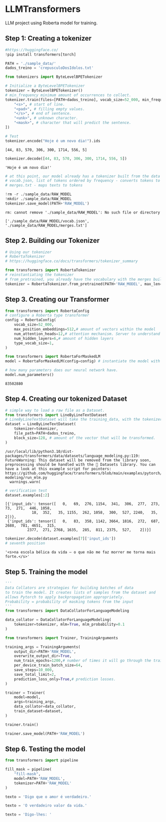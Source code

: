 # LLMTransformers
LLM project using Roberta model for training.

## Step 1: Creating a tokenizer


```python
#https://huggingface.co/
!pip install transformers[torch]
```
    
    


```python
PATH = './sample_data/'
dados_treino = 'crepusculoDosIdolos.txt'
```


```python
from tokenizers import ByteLevelBPETokenizer

# Initialize a ByteLevelBPETokenizer
tokenizer = ByteLevelBPETokenizer()
# min_frequency minimum amount of occurrences to collect.
tokenizer.train(files=[PATH+dados_treino], vocab_size=52_000, min_frequency=2, special_tokens=[
    "<s>", # start of line.
    "<pad>", # filling empty values.
    "</s>", # end of sentence.
    "<unk>", # unknown character.
    "<mask>", # character that will predict the sentence.
])

```


```python
# Test
tokenizer.encode("Hoje é um novo dia!").ids
```




    [44, 83, 570, 306, 300, 1714, 556, 5]




```python
tokenizer.decode([44, 83, 570, 306, 300, 1714, 556, 5])
```




    'Hoje é um novo dia!'




```python
# at this point, our model already has a tokenizer built from the data
# vocab.json, list of tokens ordered by frequency - converts tokens to IDs
# merges.txt - maps texts to tokens

!rm -r ./sample_data/RAW_MODEL
!mkdir ./sample_data/RAW_MODEL
tokenizer.save_model(PATH+'RAW_MODEL')
```

    rm: cannot remove './sample_data/RAW_MODEL': No such file or directory

    ['./sample_data/RAW_MODEL/vocab.json', './sample_data/RAW_MODEL/merges.txt']



## Step 2. Building our Tokenizer


```python
# Using our tokenizer
# RobertaTokenizer
# https://huggingface.co/docs/transformers/tokenizer_summary

from transformers import RobertaTokenizer
# reinstantiating the tokenizer
# from_pretrained, you already have the vocabulary with the merges built, you just need to put it in the tokenizer.
tokenizer = RobertaTokenizer.from_pretrained(PATH+'RAW_MODEL', max_len=512)
```

## Step 3. Creating our Transformer


```python
from transformers import RobertaConfig
# configure a Roberta type transformer
config = RobertaConfig(
    vocab_size=52_000,
    max_position_embeddings=512,# amount of vectors within the model
    num_attention_heads=12,# attention mechanism. Server to understand the context, the main subject of the sentence.
    num_hidden_layers=6,# amount of hidden layers
    type_vocab_size=1,
)

from transformers import RobertaForMaskedLM
model = RobertaForMaskedLM(config=config) # instantiate the model with Roberta's transformer task, with the defined settings.
```


```python
# how many parameters does our neural network have.
model.num_parameters()
```




    83502880



## Step 4. Creating our tokenized Dataset


```python
# simple way to load a raw file as a Dataset.
from transformers import LineByLineTextDataset
# LineByLineTextDataset will take the training_data, with the tokenizer that was defined, to feed the transformer model dataset.
dataset = LineByLineTextDataset(
    tokenizer=tokenizer,
    file_path=PATH+dados_treino,
    block_size=128, # amount of the vector that will be transformed.
)

```

    /usr/local/lib/python3.10/dist-packages/transformers/data/datasets/language_modeling.py:119: FutureWarning: This dataset will be removed from the library soon, preprocessing should be handled with the 🤗 Datasets library. You can have a look at this example script for pointers: https://github.com/huggingface/transformers/blob/main/examples/pytorch/language-modeling/run_mlm.py
      warnings.warn(
    


```python
# verification test
dataset.examples[:2]
```




    [{'input_ids': tensor([   0,   69,  276, 1154,  341,  306,  277,  273,   73,  271,  446, 1058,
                18,  352,   35, 1155,  262, 1058,  300,  527, 2240,   35,    2])},
     {'input_ids': tensor([   0,   83,  358, 1142, 3664, 1816,  272,  687, 2688,  781, 4651,  315,
              2377,  271, 2768, 1635,  285,  811, 2375,  527,    2])}]




```python
tokenizer.decode(dataset.examples[7]['input_ids'])
# seventh position
```




    '<s>na escola bélica da vida — o que não me faz morrer me torna mais forte.</s>'



## Step 5. Training the model


```python
'''
Data Collators are strategies for building batches of data
to train the model. It creates lists of samples from the dataset and
allows Pytorch to apply backpropagation appropriately.
Probability = probability of masking tokens from the input
'''
from transformers import DataCollatorForLanguageModeling

data_collator = DataCollatorForLanguageModeling(
    tokenizer=tokenizer, mlm=True, mlm_probability=0.1
)
```


```python
from transformers import Trainer, TrainingArguments

training_args = TrainingArguments(
    output_dir=PATH+'RAW_MODEL',
    overwrite_output_dir=True,
    num_train_epochs=1200,# number of times it will go through the training data.
    per_device_train_batch_size=64,
    save_steps=10_000,
    save_total_limit=2,
    prediction_loss_only=True,# prediction losses.
)

trainer = Trainer(
    model=model,
    args=training_args,
    data_collator=data_collator,
    train_dataset=dataset,
)
```


```python
trainer.train()
```


```python
trainer.save_model(PATH+'RAW_MODEL')
```

## Step 6. Testing the model


```python
from transformers import pipeline

fill_mask = pipeline(
    "fill-mask",
    model=PATH+'RAW_MODEL',
    tokenizer=PATH+'RAW_MODEL'
)
```


```python
texto = 'Digo que o amor é verdadeiro.'
```


```python
texto = 'O verdadeiro valor da vida.'
```


```python
texto = 'Digo-lhes: '
```
